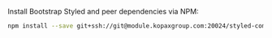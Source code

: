 Install Bootstrap Styled and peer dependencies via NPM:

```bash
npm install --save git+ssh://git@module.kopaxgroup.com:20024/styled-components/bootstrap-styled.git#v1.4.1 react@^16.0.0 react-dom@^16.0.0 prop-types@^15.6.0 styled-components@^2.1.2 react-transition-group@1.2.0
```
